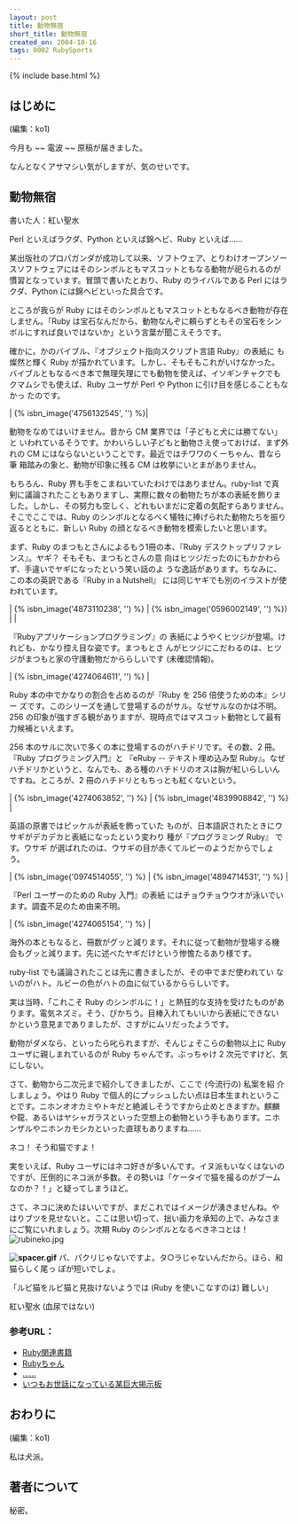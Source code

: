 ```yaml
---
layout: post
title: 動物無宿
short_title: 動物無宿
created_on: 2004-10-16
tags: 0002 RubySports
---
```

{% include base.html %}


## はじめに

(編集：ko1)

今月も ~~ 電波 ~~ 原稿が届きました。

なんとなくアサマシい気がしますが、気のせいです。

## 動物無宿

書いた人：紅い聖水

Perl といえばラクダ、Python といえば錦ヘビ、Ruby といえば……

某出版社のプロパガンダが成功して以来、ソフトウェア、とりわけオープンソー
スソフトウェアにはそのシンボルともマスコットともなる動物が祀られるのが
慣習となっています。冒頭で書いたとおり、Ruby のライバルである Perl にはラ
クダ、Python には錦ヘビといった具合です。

ところが我らが Ruby にはそのシンボルともマスコットともなるべき動物が存在
しません。「Ruby は宝石なんだから、動物なんぞに頼らずともその宝石をシン
ボルにすれば良いではないか」という言葉が聞こえそうです。

確かに。かのバイブル、『オブジェクト指向スクリプト言語 Ruby』の表紙に
も燦然と輝く Ruby が描かれています。しかし、そもそもこれがいけなかった。
バイブルともなるべき本で無理矢理にでも動物を使えば、イソギンチャクでも
クマムシでも使えば、Ruby ユーザが Perl や Python に引け目を感じることもなかっ
たのです。

| {% isbn_image('4756132545', '') %}|


動物をなめてはいけません。昔から CM 業界では「子どもと犬には勝てない」と
いわれているそうです。かわいらしい子どもと動物さえ使っておけば、まず外
れの CM にはならないということです。最近ではチワワのくーちゃん、昔なら筆
箱踏みの象と、動物が印象に残る CM は枚挙にいとまがありません。

もちろん、Ruby 界も手をこまねいていたわけではありません。ruby-list で真
剣に議論されたこともありますし、実際に数々の動物たちが本の表紙を飾りま
した。しかし、その努力も空しく、どれもいまだに定着の気配すらありません。
そこでここでは、Ruby のシンボルとなるべく犠牲に捧げられた動物たちを振り
返るとともに、新しい Ruby の顔となるべき動物を模索したいと思います。

まず、Ruby のまつもとさんによるもう1冊の本、『Ruby デスクトップリファレ
ンス』。ヤギ？ そもそも、まつもとさんの意
向はヒツジだったのにもかかわらず、手違いでヤギになったという笑い話のよ
うな逸話があります。ちなみに、この本の英訳である『Ruby in a Nutshell』
には同じヤギでも別のイラストが使われています。

| {% isbn_image('4873110238', '') %} |  {% isbn_image('0596002149', '') %}) |  |


『Rubyアプリケーションプログラミング』の
表紙にようやくヒツジが登場。けれども、かなり控え目な姿です。まつもとさ
んがヒツジにこだわるのは、ヒツジがまつもと家の守護動物だかららしいです 
(未確認情報)。

|  {% isbn_image('4274064611', '') %} |


Ruby 本の中でかなりの割合を占めるのが『Ruby を 256 倍使うための本』シリー
ズです。このシリーズを通して登場するのがサル。なぜサルなのかは不明。
256 の印象が強すぎる観がありますが、現時点ではマスコット動物として最有
力候補といえます。

256 本のサルに次いで多くの本に登場するのがハチドリです。その数、2 冊。
『Ruby プログラミング入門』と
『eRuby -- テキスト埋め込み型 Ruby』。なぜ
ハチドリかというと、なんでも、ある種のハチドリのオスは胸が紅いらしいん
ですね。ところが、2 冊のハチドリともちっとも紅くないという。

|  {% isbn_image('4274063852', '') %} |  {% isbn_image('4839908842', '') %} |


英語の原書ではピッケルが表紙を飾っていた
ものが、日本語訳されたときにウサギがデカデカと表紙になったという変わり
種が『プログラミング Ruby』 です。ウサギ
が選ばれたのは、ウサギの目が赤くてルビーのようだからでしょう。

|  {% isbn_image('0974514055', '') %} |  {% isbn_image('4894714531', '') %} |


『Perl ユーザーのための Ruby 入門』の表紙
にはチョウチョウウオが泳いでいます。調査不足のため由来不明。

|  {% isbn_image('4274065154', '') %} |


海外の本ともなると、冊数がグッと減ります。それに従って動物が登場する機
会もグッと減ります。先に述べたヤギだけという惨憺たるあり様です。

ruby-list でも議論されたことは先に書きましたが、その中でまだ使われてい
ないのがハト。ルビーの色がハトの血に似ているかららしいです。

実は当時、「これこそ Ruby のシンボルに！」と熱狂的な支持を受けたものがあ
ります。電気ネズミ。そう、ぴかちう。目棒入れてもいいから表紙にできない
かという意見までありましたが、さすがにムリだったようです。

動物がダメなら、といったら叱られますが、そんじょそこらの動物以上に Ruby
ユーザに親しまれているのが Ruby ちゃんです。ぶっちゃけ 2 次元ですけど、気
にしない。

さて、動物から二次元まで紹介してきましたが、ここで (今流行の) 私案を紹
介しましょう。やはり Ruby で個人的にプッシュしたい点は日本生まれというこ
とです。ニホンオオカミやトキだと絶滅しそうですから止めときますか。麒麟
や龍、あるいはヤシャガラスといった空想上の動物という手もあります。ニホ
ンザルやニホンカモシカといった直球もありますね……

ネコ！ そう和猫ですよ！

実をいえば、Ruby ユーザにはネコ好きが多いんです。イヌ派もいなくはないの
ですが、圧倒的にネコ派が多数。その勢いは「ケータイで猫を撮るのがブーム
なのか？！」と疑ってしまうほど。

さて、ネコに決めたはいいですが、まだこれではイメージが湧きませんね。や
はりブツを見せないと。ここは思い切って、拙い画力を承知の上で、みなさま
にご覧にいれましょう。次期 Ruby のシンボルとなるべきネコとは！
![rubineko.jpg]({{base}}{{site.baseurl}}/images/0002-RubySports/rubineko.jpg)

__![spacer.gif]({{base}}{{site.baseurl}}/images/0002-RubySports/spacer.gif)__
パ、パクリじゃないですよ。タ○ラじゃないんだから。ほら、和猫らしく尾っ
ぽが短いでしょ。

「ルビ猫をルビ猫と見抜けないようでは (Ruby を使いこなすのは) 難しい」

紅い聖水 (血尿ではない)

### 参考URL：

* [Ruby関連書籍](http://www.ruby-lang.org/ja/20020108.html)
* [Rubyちゃん](http://www.clio.ne.jp/home/web-i31s/Flotuard/Ruby/ruby-chan-s.html)
* [……](http://www.pokemon.co.jp/)
* [いつもお世話になっている某巨大掲示板](http://www.2ch.net/)


## おわりに

(編集：ko1)

私は犬派。

## 著者について

秘密。


